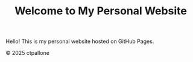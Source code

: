 <html lang="en">
<head>
    <meta charset="UTF-8">
    <meta name="viewport" content="width=device-width, initial-scale=1.0">
    <title>My Personal Website</title>
    <link rel="stylesheet" href="styles.css">
</head>
<body>
    <header>
        <h1>Welcome to My Personal Website</h1>
    </header>
    <main>
        <p>Hello! This is my personal website hosted on GitHub Pages.</p>
    </main>
    <footer>
        <p>&copy; 2025 ctpallone</p>
    </footer>
</body>
</html>
